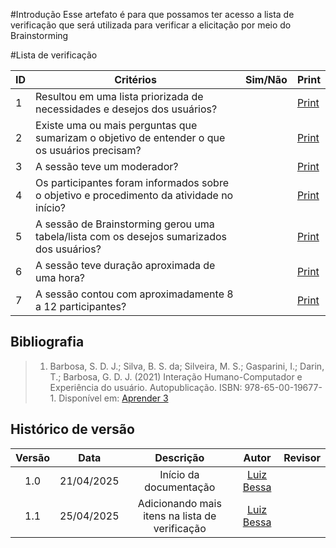 #Introdução
Esse artefato é para que possamos ter acesso a lista de verificação que será utilizada para verificar a elicitação por meio do Brainstorming

#Lista de verificação 

| ID | Critérios                                                                                                     | Sim/Não | Print                                                                                                           |
|----|--------------------------------------------------------------------------------------------------------------|---------|-----------------------------------------------------------------------------------------------------------------|
| 1  | Resultou em uma lista priorizada de necessidades e desejos dos usuários?                                    |         | [Print](https://drive.google.com/file/d/1BuyXt2ezq9XBqEjKBnHJdMd0UAuK23up/view?usp=sharing)                     |
| 2  | Existe uma ou mais perguntas que sumarizam o objetivo de entender o que os usuários precisam?               |         | [Print](https://drive.google.com/file/d/1INYFZEu25fTqrJAK4wDCHLEnhT0v7ED_/view?usp=sharing)                     |
| 3  | A sessão teve um moderador?                                                                                  |         | [Print](https://drive.google.com/file/d/1-QP0-a0z2e8U7cYLxz3fT518g09_1bQs/view?usp=sharing)                     |
| 4  | Os participantes foram informados sobre o objetivo e procedimento da atividade no início?                   |         | [Print](https://drive.google.com/file/d/1Haj1240SuxqUpjPsE5SveiLIZAvHxVda/view?usp=sharing)                     |
| 5  | A sessão de Brainstorming gerou uma tabela/lista com os desejos sumarizados dos usuários?                   |         | [Print](https://drive.google.com/file/d/1Lm-TkN5EEnZt45q09bU2IwItP-LE6Bsr/view?usp=sharing)                     |
| 6  | A sessão teve duração aproximada de uma hora?                                                               |         | [Print](https://drive.google.com/file/d/1Lb5GUaIrmcSo5zfZlD7BvrPm36drwDBg/view?usp=sharing)                                                                                                       |
| 7  | A sessão contou com aproximadamente 8 a 12 participantes?                                                   |         | [Print](https://drive.google.com/file/d/1Lb5GUaIrmcSo5zfZlD7BvrPm36drwDBg/view?usp=sharing)                                                                                                       |


## Bibliografia

> 1. Barbosa, S. D. J.; Silva, B. S. da; Silveira, M. S.; Gasparini, I.; Darin, T.; Barbosa, G. D. J. (2021) Interação Humano-Computador e Experiência do usuário. Autopublicação. ISBN: 978-65-00-19677-1. Disponível em: [Aprender 3](https://aprender3.unb.br/pluginfile.php/3096073/mod_resource/content/2/ihc-ux-%20Personas.pdf)

## Histórico de versão

| Versão |    Data    |       Descrição        |                     Autor                      |                  Revisor                   |
| :----: | :--------: | :--------------------: | :--------------------------------------------: | :----------------------------------------: |
|  1.0   | 21/04/2025 | Início da documentação | [Luiz Bessa](https://github.com/lfelipebessa)  |  |
|  1.1   | 25/04/2025 | Adicionando mais itens na lista de verificação | [Luiz Bessa](https://github.com/lfelipebessa)  |  |